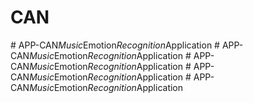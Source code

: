 # CAN
#   A P P - C A N _ M u s i c _ E m o t i o n _ R e c o g n i t i o n _ A p p l i c a t i o n  
 #   A P P - C A N _ M u s i c _ E m o t i o n _ R e c o g n i t i o n _ A p p l i c a t i o n  
 #   A P P - C A N _ M u s i c _ E m o t i o n _ R e c o g n i t i o n _ A p p l i c a t i o n  
 #   A P P - C A N _ M u s i c _ E m o t i o n _ R e c o g n i t i o n _ A p p l i c a t i o n  
 #   A P P - C A N _ M u s i c _ E m o t i o n _ R e c o g n i t i o n _ A p p l i c a t i o n  
 